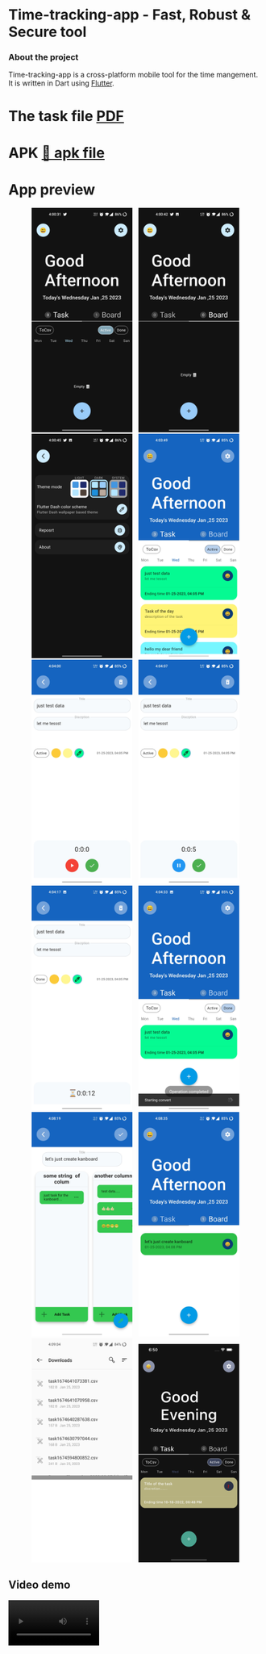 # Time-tracking-app - Fast, Robust & Secure tool
### About the project

Time-tracking-app is a cross-platform mobile tool for the time mangement. It is written in Dart using [Flutter](https://flutter.io).

# The task file [PDF](file/Take-Home_Challenge_for_Flutter_Mobile_Developer.pdf "PDF")
# APK [🔗 apk file](file/release/app-release.apk "APK")
# App preview

<p align="center">
  <img src="file/screenshots/1.jpg" width="200" hspace="4">
  <img src="file/screenshots/2.jpg" width="200" hspace="4">
  <img src="file/screenshots/3.jpg" width="200" hspace="4">
  <img src="file/screenshots/4.jpg" width="200" hspace="4">
  <img src="file/screenshots/5.jpg" width="200" hspace="4">
  <img src="file/screenshots/6.jpg" width="200" hspace="4">
  <img src="file/screenshots/7.jpg" width="200" hspace="4">
  <img src="file/screenshots/8.jpg" width="200" hspace="4">
  <img src="file/screenshots/9.jpg" width="200" hspace="4">
  <img src="file/screenshots/10.jpg" width="200" hspace="4">
  <img src="file/screenshots/11.jpg" width="200" hspace="4">
  <img src="file/screenshots/12.jpg" width="200" hspace="4">
</p>

 
## Video demo

<video src='https://user-images.githubusercontent.com/44582949/214555731-a6df56c5-fe0e-4721-9b33-eab956e0f6b1.mp4' width=180/video> 
------------------------------------
<video src='https://user-images.githubusercontent.com/44582949/214555744-34304953-bbe1-430b-b32c-29b81212c3a1.mp4' width=180/video>
------------------------------------
<video src='https://user-images.githubusercontent.com/44582949/214555768-1f43125e-5af1-4c9e-b65c-95607e0d7e14.mp4' width=180/video>
------------------------------------
<video src='https://user-images.githubusercontent.com/44582949/214569651-3b01bc50-8026-4d3a-bc74-584cec9e21c5.mp4' width=180/video>
 

## Features

- **A kanban board**:  where users can create, edit, and move tasks between
different columns (e.g. "To Do", "In Progress", "Done").
- **tracking the time spent on each task**: allows users to start and stop tracking the time spent on each task.
- **A history of completed tasks**:  including the time spent on each task and the date it was completed.
- **export data to CSV**: export Tasks to CSV file
- **Custom Theme** Automatic, Light, Dark & Dark OLED Theme Options 
- **8MB - Fast & Lightweight Simple**


## Project Structure

After successful build, your application structure should look like this:

```
.
├── android                         - contains files and folders required for running the application on an Android operating system.
├── assets                          - contains all images and fonts of your application.
├── ios                             - contains files required by the application to run the dart code on iOS platforms.
├── lib                             - Most important folder in the project, used to write most of the Dart code.
    │   ├── constants               - contains all constants classes    
        ├── ....                    - other  constants 
    ├── features
    │   ├── shared                  - shared  methods 
        ├── ....                    - other  features 
    ├── l10n                        - contains localization classes
    ├── services                    - app services and database controllers
        ├── base                    - base controllers
        ├── ....                    - other services        
    ├── utils                       - contains common files and utilities of project
    ├── main.dart                   - starting point of the application

```

## Built with

- [Flutter](https://flutter.dev/) - Beautiful native apps in record time.
- [Android Studio](https://developer.android.com/studio/index.html/) - Tools for building apps on every type of Android device.
- [Xcode](https://developer.apple.com/xcode/) - Tools for building apps on every type of IOS device.
- [Visual Studio Code](https://code.visualstudio.com/) - Code editing. Redefined.

## System Requirements

Dart SDK Version 2.18.6 or greater.
Flutter SDK Version 3.0.0 or greater.

### How you can do code formatting?

- if your code is not formatted then run following command in your terminal to format code
  ```
  dart format .
  ```
## Download & install

First, clone the repository with the 'clone' command, or just download the zip.

```
$ git git@github.com:Ekmadish/time-tracking-app-home-challenge-.git
```

Then, download either Android Studio or Visual Studio Code, with their respective [Flutter editor plugins](https://flutter.io/get-started/editor/). For more information about Flutter installation procedure, check the [official install guide](https://flutter.io/get-started/install/).

Install dependencies from pubspec.yaml by running `flutter packages get` from the project root (see [using packages documentation](https://flutter.io/using-packages/#adding-a-package-dependency-to-an-app) for details and how to do this in the editor).

There you go, you can now open & edit the project. Enjoy!

## Contributing

If you want to take the time to make this project better, please read the [contributing guides](https://github.com/Ekmadish/home-challenge-time-tracking-app-/blob/master/CONTRIBUTING.md) first. Then, you can open an new [issue](https://github.com/Ekmadish/home-challenge-time-tracking-app-/issues/new), of a [pull request](https://github.com/Ekmadish/home-challenge-time-tracking-app-/compare).

## Thanks

- [Flutter](https://flutter.dev) for the great cross platform framework

## License

This project is licensed under the GNU GPL v3 License - see the [LICENSE.md](LICENSE) file for details.
